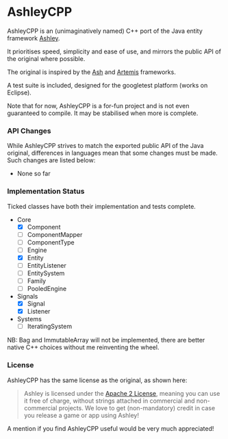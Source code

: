 AshleyCPP
=========

AshleyCPP is an (unimaginatively named) C++ port of the Java entity framework [Ashley](https://github.com/libgdx/ashley/).

It prioritises speed, simplicity and ease of use, and mirrors the public API of the original where possible.

The original is inspired by the [Ash](http://www.ashframework.org/) and
[Artemis](http://gamadu.com/artemis/) frameworks.

A test suite is included, designed for the googletest platform (works on Eclipse).

Note that for now, AshleyCPP is a for-fun project and is not even guaranteed to compile. It may be stabilised when more is complete.



### API Changes
While AshleyCPP strives to match the exported public API of the Java original, differences in languages mean that some changes must be made. Such changes are listed below:

- None so far

### Implementation Status
Ticked classes have both their implementation and tests complete.
- Core
  - [x] Component
  - [ ] ComponentMapper
  - [ ] ComponentType
  - [ ] Engine
  - [x] Entity
  - [ ] EntityListener
  - [ ] EntitySystem
  - [ ] Family
  - [ ] PooledEngine
- Signals
  - [x] Signal
  - [x] Listener
- Systems
  - [ ] IteratingSystem
  
NB: Bag and ImmutableArray will not be implemented, there are better native C++ choices without me reinventing the wheel.

### License

AshleyCPP has the same license as the original, as shown here:

> Ashley is licensed under the [Apache 2 License](https://github.com/libgdx/ashley/blob/master/LICENSE), meaning you
> can use it free of charge, without strings attached in commercial and non-commercial projects. We love to
> get (non-mandatory) credit in case you release a game or app using Ashley!

A mention if you find AshleyCPP useful would be very much appreciated!